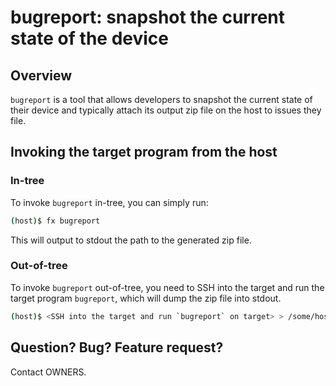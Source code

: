 # bugreport: snapshot the current state of the device

## Overview

`bugreport` is a tool that allows developers to snapshot the current state of
their device and typically attach its output zip file on the host to issues they
file.

## Invoking the target program from the host

### In-tree

To invoke `bugreport` in-tree, you can simply run:

```sh
(host)$ fx bugreport
```

This will output to stdout the path to the generated zip file.

### Out-of-tree

To invoke `bugreport` out-of-tree, you need to SSH into the target and run the
target program `bugreport`, which will dump the zip file into stdout.

```sh
(host)$ <SSH into the target and run `bugreport` on target> > /some/host/path/to/bugreport.zip
```

## Question? Bug? Feature request?

Contact OWNERS.
